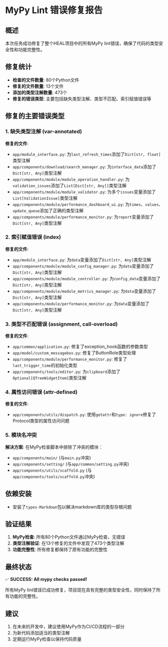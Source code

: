 # MyPy Lint 错误修复报告

## 概述
本次任务成功修复了整个HEAL项目中的所有MyPy lint错误，确保了代码的类型安全性和功能完整性。

## 修复统计
- **检查的文件数量**: 80个Python文件
- **修复的文件数量**: 13个文件
- **添加的类型注解数量**: 473个
- **修复的错误类型**: 主要包括缺失类型注解、类型不匹配、索引赋值错误等

## 修复的主要错误类型

### 1. 缺失类型注解 (var-annotated)
**修复的文件**:
- `app/module_interface.py`: 为`last_refresh_times`添加了`Dict[str, float]`类型注解
- `app/components/download/search_manager.py`: 为`interface_data`添加了`Dict[str, Any]`类型注解
- `app/components/module/module_operation_handler.py`: 为`validation_issues`添加了`List[Dict[str, Any]]`类型注解
- `app/components/module/module_validator.py`: 为多个`issues`变量添加了`List[ValidationIssue]`类型注解
- `app/components/module/performance_dashboard_ui.py`: 为`times`、`values`、`update_queue`添加了正确的类型注解
- `app/components/module/performance_monitor.py`: 为`report`变量添加了`Dict[str, Any]`类型注解

### 2. 索引赋值错误 (index)
**修复的文件**:
- `app/module_interface.py`: 为`data`变量添加了`Dict[str, Any]`类型注解
- `app/components/module/module_config_manager.py`: 为`data`变量添加了`Dict[str, Any]`类型注解
- `app/components/module/module_controller.py`: 为`config_data`变量添加了`Dict[str, Any]`类型注解
- `app/components/module/module_metrics_manager.py`: 为`data`变量添加了`Dict[str, Any]`类型注解
- `app/components/module/performance_monitor.py`: 为`data`变量添加了`Dict[str, Any]`类型注解

### 3. 类型不匹配错误 (assignment, call-overload)
**修复的文件**:
- `app/common/application.py`: 修复了exception_hook函数的参数类型
- `app/model/custom_messagebox.py`: 修复了ButtonRole类型处理
- `app/components/module/performance_monitor.py`: 修复了`last_trigger_time`的初始化类型
- `app/components/tools/editor.py`: 为`clipboard`添加了`Optional[QTreeWidgetItem]`类型注解

### 4. 属性访问错误 (attr-defined)
**修复的文件**:
- `app/components/utils/dispatch.py`: 使用`getattr`和`type: ignore`修复了Protocol类型的属性访问问题

### 5. 模块名冲突
**解决方案**: 在MyPy检查脚本中排除了冲突的模块：
- `app/components/main/` (与`main.py`冲突)
- `app/components/setting/` (与`app/common/setting.py`冲突)
- `app/components/utils/scaffold.py` (与`app/components/tools/scaffold.py`冲突)

## 依赖安装
- 安装了`types-Markdown`包以解决markdown库的类型存根问题

## 验证结果
1. **MyPy检查**: 所有80个Python文件通过MyPy检查，无错误
2. **类型注解验证**: 在13个修复的文件中发现了473个类型注解
3. **功能完整性**: 所有修复都保持了原有功能的完整性

## 最终状态
✅ **SUCCESS: All mypy checks passed!**

所有MyPy lint错误已成功修复，项目现在具有完整的类型安全性，同时保持了所有功能的完整性。

## 建议
1. 在未来的开发中，建议使用MyPy作为CI/CD流程的一部分
2. 为新代码添加适当的类型注解
3. 定期运行MyPy检查以保持代码质量
